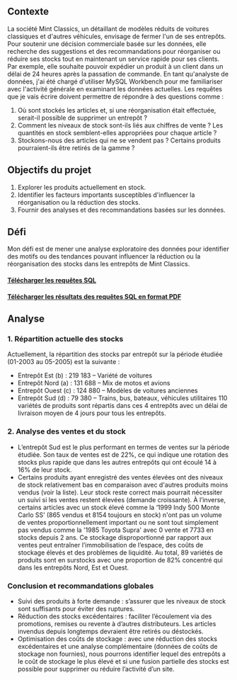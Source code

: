 ## Contexte
La société Mint Classics, un détaillant de modèles réduits de voitures classiques et d'autres véhicules, envisage de fermer l'un de ses entrepôts.
Pour soutenir une décision commerciale basée sur les données, elle recherche des suggestions et des recommandations pour réorganiser ou réduire ses stocks tout en maintenant un service rapide pour ses clients. Par exemple, elle souhaite pouvoir expédier un produit à un client dans un délai de 24 heures après la passation de commande.
En tant qu'analyste de données, j'ai été chargé d'utiliser MySQL Workbench pour me familiariser avec l'activité générale en examinant les données actuelles. Les requêtes que je vais écrire doivent permettre de répondre à des questions comme :
1.	Où sont stockés les articles et, si une réorganisation était effectuée, serait-il possible de supprimer un entrepôt ?
2.	Comment les niveaux de stock sont-ils liés aux chiffres de vente ? Les quantités en stock semblent-elles appropriées pour chaque article ?
3.	Stockons-nous des articles qui ne se vendent pas ? Certains produits pourraient-ils être retirés de la gamme ?

## Objectifs du projet
1.	Explorer les produits actuellement en stock.
2.	Identifier les facteurs importants susceptibles d'influencer la réorganisation ou la réduction des stocks.
3.	Fournir des analyses et des recommandations basées sur les données.

## Défi
Mon défi est de mener une analyse exploratoire des données pour identifier des motifs ou des tendances pouvant influencer la réduction ou la réorganisation des stocks dans les entrepôts de Mint Classics.

#### [Télécharger les requêtes SQL]()
#### [Télécharger les résultats des requêtes SQL en format PDF](https://github.com/Hines98/Analyse_stocks_vehicules_SQL/blob/main/Queries%20results.pdf)

## Analyse 
### 1. Répartition actuelle des stocks 
Actuellement, la répartition des stocks par entrepôt sur la période étudiée (01-2003 au 05-2005) est la suivante :
- Entrepôt Est (b) : 219 183 – Variété de voitures
- Entrepôt Nord (a) : 131 688 – Mix de motos et avions
- Entrepôt Ouest (c) : 124 880 – Modèles de voitures anciennes
- Entrepôt Sud (d) : 79 380 – Trains, bus, bateaux, véhicules utilitaires
110 variétés de produits sont répartis dans ces 4 entrepôts avec un délai de livraison moyen de 4 jours pour tous les entrepôts. 

### 2. Analyse des ventes et du stock
- L’entrepôt Sud est le plus performant en termes de ventes sur la période étudiée. Son taux de ventes est de 22%, ce qui indique une rotation des stocks plus rapide que dans les autres entrepôts qui ont écoulé 14 à 16% de leur stock.
- Certains produits ayant enregistré des ventes élevées ont des niveaux de stock relativement bas en comparaison avec d'autres produits moins vendus (voir la liste). Leur stock reste correct mais pourrait nécessiter un suivi si les ventes restent élevées (demande croissante).
À l’inverse, certains articles avec un stock élevé comme la ‘1999 Indy 500 Monte Carlo SS’ (865 vendus et 8154 toujours en stock) n'ont pas un volume de ventes proportionnellement important ou ne sont tout simplement pas vendus comme la '1985 Toyota Supra' avec 0 vente et 7733 en stocks depuis 2 ans. Ce stockage disproportionné par rapport aux ventes peut entraîner l’immobilisation de l’espace, des coûts de stockage élevés et des problèmes de liquidité.
Au total, 89 variétés de produits sont en surstocks avec une proportion de 82% concentré qui dans les entrepôts Nord, Est et Ouest.

### Conclusion et recommandations globales
- Suivi des produits à forte demande : s’assurer que les niveaux de stock sont suffisants pour éviter des ruptures.
- Réduction des stocks excédentaires : faciliter l’écoulement  via des promotions, remises ou revente à d’autres distributeurs. Les articles invendus depuis longtemps devraient être retirés ou déstockés.
- Optimisation des coûts de stockage : avec une réduction des stocks excédentaires et une analyse complémentaire (données de coûts de stockage non fournies), nous pourrons identifier lequel des entrepôts a le coût de stockage le plus élevé et si une fusion partielle des stocks est possible pour supprimer ou réduire l’activité d’un site.
